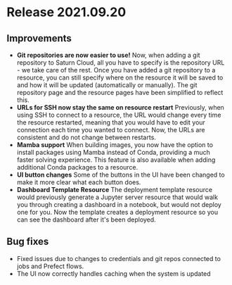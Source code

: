 # Release 2021.09.20

## Improvements

* **Git repositories are now easier to use!** Now, when adding a git repository to Saturn Cloud, all you have to specify is the repository URL - we take care of the rest. Once you have added a git repository to a resource, you can still specify where on the resource it will be saved to and how it will be updated (automatically or manually). The git repository page and the resource pages have been simplified to reflect this.
* **URLs for SSH now stay the same on resource restart** Previously, when using SSH to connect to a resource, the URL would change every time the resource restarted, meaning that you would have to edit your connection each time you wanted to connect. Now, the URLs are consistent and do not change between restarts.
* **Mamba support** When building images, you now have the option to install packages using Mamba instead of Conda, providing a much faster solving experience. This feature is also available when adding additional Conda packages to a resource.
* **UI button changes** Some of the buttons in the UI have been changed to make it more clear what each button does.
* **Dashboard Template Resource** The deployment template resource would previously generate a Jupyter server resource that would walk you through creating a dashboard in a notebook, but would not deploy one for you. Now the template creates a deployment resource so you can see the dashboard after it's been deployed.

## Bug fixes

* Fixed issues due to changes to credentials and git repos connected to jobs and Prefect flows.
* The UI now correctly handles caching when the system is updated
